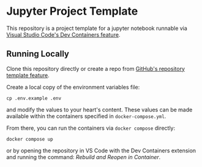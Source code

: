 # Jupyter Project Template

This repository is a project template for a jupyter notebook runnable via [Visual Studio Code's Dev Containers feature](https://code.visualstudio.com/docs/devcontainers/containers).

## Running Locally

Clone this repository directly or create a repo from [GitHub's repository template feature](https://docs.github.com/en/repositories/creating-and-managing-repositories/creating-a-repository-from-a-template).

Create a local copy of the environment variables file:

```
cp .env.example .env
```

and modify the values to your heart's content. These values can be made available within the containers specified in `docker-compose.yml`.

From there, you can run the containers via `docker compose` directly:

```
docker compose up
```

or by opening the repository in VS Code with the Dev Containers extension and running the command: *Rebuild and Reopen in Container*.
